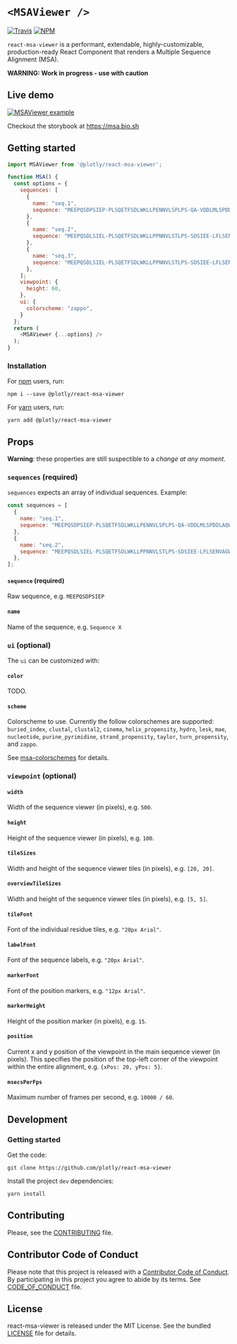 `<MSAViewer />`
=============

[![Travis](https://img.shields.io/travis/plotly/react-msa-viewer/master.svg)](https://travis-ci.org/plotly/react-msa-viewer)
[![NPM](https://img.shields.io/npm/v/@plotly/react-msa-viewer.svg)](https://www.npmjs.com/package/@plotly/react-msa-viewer)

`react-msa-viewer` is a performant, extendable, highly-customizable, production-ready
React Component that renders a Multiple Sequence Alignment (MSA).

__WARNING: Work in progress - use with caution__

Live demo
---------

<a href="https://msa.bio.sh">
  <img alt="MSAViewer example" src="https://user-images.githubusercontent.com/4370550/46425572-50a8b900-c73c-11e8-9f46-a9cac3a5000b.png" />
</a>

Checkout the storybook at https://msa.bio.sh

Getting started
---------------

```js
import MSAViewer from '@plotly/react-msa-viewer';

function MSA() {
  const options = {
    sequences: [
      {
        name: "seq.1",
        sequence: "MEEPQSDPSIEP-PLSQETFSDLWKLLPENNVLSPLPS-QA-VDDLMLSPDDLAQWLTED"
      },
      {
        name: "seq.2",
        sequence: "MEEPQSDLSIEL-PLSQETFSDLWKLLPPNNVLSTLPS-SDSIEE-LFLSENVAGWLEDP"
      },
      {
        name: "seq.3",
        sequence: "MEEPQSDLSIEL-PLSQETFSDLWKLLPPNNVLSTLPS-SDSIEE-LFLSENVAGWLEDP"
      },
    ];
    viewpoint: {
      height: 60,
    },
    ui: {
      colorscheme: "zappo",
    }
  };
  return (
    <MSAViewer {...options} />
  );
}
```

### Installation

For [npm](https://www.npmjs.com) users, run:

```
npm i --save @plotly/react-msa-viewer
```

For [yarn](https://yarnpkg.com/en) users, run:

```
yarn add @plotly/react-msa-viewer
```

Props
-----

__Warning__: these properties are still suspectible to a _change at any moment_.

### `sequences` (required)

`sequences` expects an array of individual sequences.
Example:

```js
const sequences = [
  {
    name: "seq.1",
    sequence: "MEEPQSDPSIEP-PLSQETFSDLWKLLPENNVLSPLPS-QA-VDDLMLSPDDLAQWLTED",
  },
  {
    name: "seq.2",
    sequence: "MEEPQSDLSIEL-PLSQETFSDLWKLLPPNNVLSTLPS-SDSIEE-LFLSENVAGWLEDP",
  },
];
```

#### `sequence` (required)

Raw sequence, e.g. `MEEPQSDPSIEP`

#### `name`

Name of the sequence, e.g. `Sequence X`

### `ui` (optional)

The `ui` can be customized with:

#### `color`

TODO.

#### `scheme`

Colorscheme to use. Currently the follow colorschemes are supported:
`buried_index`, `clustal`, `clustal2`, `cinema`, `helix_propensity`, `hydro`,
`lesk`, `mae`, `nucleotide`, `purine_pyrimidine`, `strand_propensity`, `taylor`,
`turn_propensity`, and `zappo`.

See [msa-colorschemes](https://github.com/wilzbach/msa-colorschemes) for details.

### `viewpoint` (optional)

#### `width`

Width of the sequence viewer (in pixels), e.g. `500`.

#### `height`

Height of the sequence viewer (in pixels), e.g. `100`.

#### `tileSizes`

Width and height of the sequence viewer tiles (in pixels), e.g. `[20, 20]`.

#### `overviewTileSizes`

Width and height of the sequence viewer tiles (in pixels), e.g. `[5, 5]`.

#### `tileFont`

Font of the individual residue tiles, e.g. `"20px Arial"`.

#### `labelFont`

Font of the sequence labels, e.g. `"20px Arial"`.

#### `markerFont`

Font of the position markers, e.g. `"12px Arial"`.

#### `markerHeight`

Height of the position marker (in pixels), e.g. `15`.

#### `position`

Current x and y position of the viewpoint in the main sequence viewer (in pixels).
This specifies the position of the top-left corner of the viewpoint within the
entire alignment, e.g. `{xPos: 20, yPos: 5}`.

#### `msecsPerFps`

Maximum number of frames per second, e.g. `10000 / 60`.

Development
-----------

### Getting started

Get the code:

```
git clone https://github.com/plotly/react-msa-viewer
```

Install the project `dev` dependencies:

```
yarn install
```

Contributing
------------

Please, see the [CONTRIBUTING](CONTRIBUTING.md) file.

Contributor Code of Conduct
---------------------------

Please note that this project is released with a [Contributor Code of
Conduct](http://contributor-covenant.org/). By participating in this project you
agree to abide by its terms. See [CODE_OF_CONDUCT](CODE_OF_CONDUCT.md) file.

License
-------

react-msa-viewer is released under the MIT License. See the bundled
[LICENSE](LICENSE) file for details.
